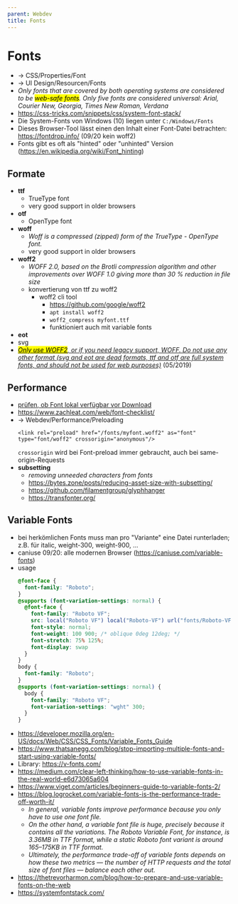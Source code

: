 ```yaml
---
parent: Webdev
title: Fonts
---
```


# Fonts
- -> CSS/Properties/Font
- -> UI Design/Resourcen/Fonts
- *Only fonts that are covered by both operating systems are considered to be <mark>web-safe fonts</mark>. Only five fonts are considered universal:
Arial, Courier New, Georgia, Times New Roman, Verdana*
- <https://css-tricks.com/snippets/css/system-font-stack/>
- Die System-Fonts von Windows (10) liegen unter `C:/Windows/Fonts`
- Dieses Browser-Tool lässt einen den Inhalt einer Font-Datei betrachten: <https://fontdrop.info/> (09/20 kein woff2)
- Fonts gibt es oft als "hinted" oder "unhinted" Version (<https://en.wikipedia.org/wiki/Font_hinting>)


## Formate
- **ttf**
  - TrueType font
  - very good support in older browsers
- **otf**
  - OpenType font
- **woff**
  - *Woff is a compressed (zipped) form of the TrueType - OpenType font.*
  - very good support in older browsers
- **woff2**
  - *WOFF 2.0, based on the Brotli compression algorithm and other improvements over WOFF 1.0 giving more than 30 % reduction in file size*
  - konvertierung von ttf zu woff2
    - woff2 cli tool
      - https://github.com/google/woff2
      - `apt install woff2`
      - `woff2_compress myfont.ttf`
      - funktioniert auch mit variable fonts
- **eot**
- svg
- *[<mark>Only use WOFF2</mark>, or if you need legacy support, WOFF. Do not use any other format (svg and eot are dead formats, ttf and otf are full system fonts, and should not be used for web purposes)](https://stackoverflow.com/a/11002874)* (05/2019)


## Performance
- [prüfen, ob Font lokal verfügbar vor Download](<https://www.reddit.com/r/css/comments/fxsjjm/til_css_can_check_for_a_font_installed_locally/>)
- <https://www.zachleat.com/web/font-checklist/>
- -> Webdev/Performance/Preloading
  ```
  <link rel="preload" href="/fonts/myfont.woff2" as="font" type="font/woff2" crossorigin="anonymous"/>
  ```
  `crossorigin` wird bei Font-preload immer gebraucht, auch bei same-origin-Requests
- **subsetting**
  - *removing unneeded characters from fonts*
  - <https://bytes.zone/posts/reducing-asset-size-with-subsetting/>
  - <https://github.com/filamentgroup/glyphhanger>
  - <https://transfonter.org/>


## Variable Fonts
  - bei herkömlichen Fonts muss man pro "Variante" eine Datei runterladen; z.B. für italic, weight-300, weight-900, ...
  - caniuse 09/20: alle modernen Browser (<https://caniuse.com/variable-fonts>)
  - usage
    ```css
    @font-face {
      font-family: "Roboto";
    }
    @supports (font-variation-settings: normal) {
      @font-face {
        font-family: "Roboto VF";
        src: local("Roboto VF") local("Roboto-VF") url("fonts/Roboto-VF.woff2") format('woff2-variations');
        font-style: normal;
        font-weight: 100 900; /* oblique 0deg 12deg; */
        font-stretch: 75% 125%;
        font-display: swap
      }
    }
    body {
      font-family: "Roboto";
    }
    @supports (font-variation-settings: normal) {
      body {
        font-family: "Roboto VF";
        font-variation-settings: "wght" 300;
      }
    }
    ```
  - <https://developer.mozilla.org/en-US/docs/Web/CSS/CSS_Fonts/Variable_Fonts_Guide>
  - <https://www.thatsanegg.com/blog/stop-importing-multiple-fonts-and-start-using-variable-fonts/>
  - Library: <https://v-fonts.com/>
  - <https://medium.com/clear-left-thinking/how-to-use-variable-fonts-in-the-real-world-e6d73065a604>
  - <https://www.viget.com/articles/beginners-guide-to-variable-fonts-2/>
  - <https://blog.logrocket.com/variable-fonts-is-the-performance-trade-off-worth-it/>
    - *In general, variable fonts improve performance because you only have to use one font file.*
    - *On the other hand, a variable font file is huge, precisely because it contains all the variations. The Roboto Variable Font, for instance, is 3.36MB in TTF format, while a static Roboto font variant is around 165–175KB in TTF format.*
    - *Ultimately, the performance trade-off of variable fonts depends on how these two metrics — the number of HTTP requests and the total size of font files — balance each other out.* 
  - <https://thetrevorharmon.com/blog/how-to-prepare-and-use-variable-fonts-on-the-web>
  - <https://systemfontstack.com/>
